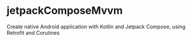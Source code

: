 # jetpackComposeMvvm

Create native Android application with Kotlin and Jetpack Compose, using Retrofit and Corutines
